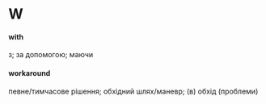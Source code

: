 # W

#### with
з; за допомогою; маючи

#### workaround
певне/тимчасове рішення; обхідний шлях/маневр; (в) обхід (проблеми)
